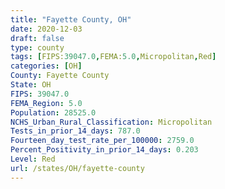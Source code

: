 ```yaml
---
title: "Fayette County, OH"
date: 2020-12-03
draft: false
type: county
tags: [FIPS:39047.0,FEMA:5.0,Micropolitan,Red]
categories: [OH]
County: Fayette County
State: OH
FIPS: 39047.0
FEMA_Region: 5.0
Population: 28525.0
NCHS_Urban_Rural_Classification: Micropolitan
Tests_in_prior_14_days: 787.0
Fourteen_day_test_rate_per_100000: 2759.0
Percent_Positivity_in_prior_14_days: 0.203
Level: Red
url: /states/OH/fayette-county
---
```



